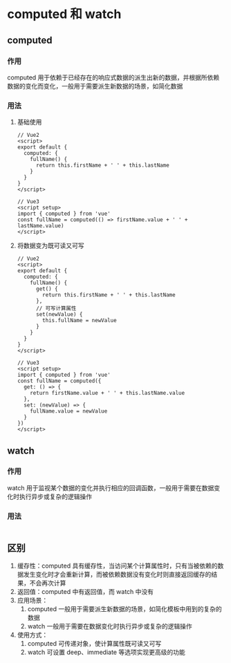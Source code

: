 # computed 和 watch

## computed

### 作用

computed 用于依赖于已经存在的响应式数据的派生出新的数据，并根据所依赖数据的变化而变化，一般用于需要派生新数据的场景，如简化数据

### 用法

1. 基础使用

   ```vue
   // Vue2
   <script>
   export default {
     computed: {
       fullName() {
         return this.firstName + ' ' + this.lastName
       }
     }
   }
   </script>
   
   // Vue3
   <script setup>
   import { computed } from 'vue'
   const fullName = computed(() => firstName.value + ' ' + lastName.value)
   </script>
   ```

2. 将数据变为既可读又可写

   ```vue
   // Vue2
   <script>
   export default {
     computed: {
       fullName() {
         get() {
           return this.firstName + ' ' + this.lastName
         },
         // 可写计算属性
         set(newValue) {
           this.fullName = newValue
         }
       }
     }
   }
   </script>
   
   // Vue3
   <script setup>
   import { computed } from 'vue'
   const fullName = computed({
     get: () => {
       return firstName.value + ' ' + this.lastName.value
     },
     set: (newValue) => {
       fullName.value = newValue
     }
   })
   </script>
   ```

## watch

### 作用

watch 用于监视某个数据的变化并执行相应的回调函数，一般用于需要在数据变化时执行异步或复杂的逻辑操作

### 用法

```vue

```



## 区别

1. 缓存性：computed 具有缓存性，当访问某个计算属性时，只有当被依赖的数据发生变化时才会重新计算，而被依赖数据没有变化时则直接返回缓存的结果，不会再次计算
2. 返回值：computed 中有返回值，而 watch 中没有
3. 应用场景：
   1. computed 一般用于需要派生新数据的场景，如简化模板中用到的复杂的数据
   2. watch 一般用于需要在数据变化时执行异步或复杂的逻辑操作
4. 使用方式：
   1. computed 可传递对象，使计算属性既可读又可写
   2. watch 可设置 deep、immediate 等选项实现更高级的功能
